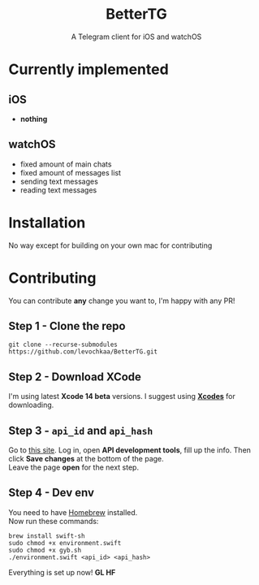 <h1 align="center">BetterTG</h1>
<p align="center">
A Telegram client for iOS and watchOS
</p>

# Currently implemented
## iOS
- **nothing**
## watchOS
- fixed amount of main chats
- fixed amount of messages list
- sending text messages
- reading text messages

# Installation
No way except for building on your own mac for contributing

# Contributing
You can contribute **any** change you want to, I'm happy with any PR!
## Step 1 - Clone the repo
```shell
git clone --recurse-submodules https://github.com/levochkaa/BetterTG.git
```
## Step 2 - Download XCode
I'm using latest **Xcode 14 beta** versions. I suggest using [**Xcodes**](https://github.com/RobotsAndPencils/XcodesApp) for downloading.
## Step 3 - `api_id` and `api_hash`
Go to [this site](https://my.telegram.org/). Log in, open **API development tools**, fill up the info. Then click **Save changes**
at the bottom of the page. \
Leave the page **open** for the next step.
## Step 4 - Dev env
You need to have [Homebrew](https://brew.sh) installed. \
Now run these commands:
```shell
brew install swift-sh
sudo chmod +x environment.swift
sudo chmod +x gyb.sh
./environment.swift <api_id> <api_hash>
```
Everything is set up now! **GL HF**
